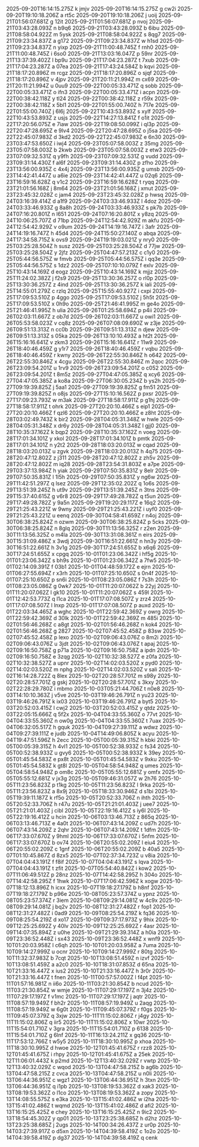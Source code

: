2025-09-20T16:14:15.275Z k jmjv
2025-09-20T16:14:15.275Z g cw2i
2025-09-20T19:10:18.206Z a rt5c
2025-09-20T19:10:18.206Z j uoij
2025-09-21T01:56:07.681Z g 12it
2025-09-21T01:56:07.681Z p nvoj
2025-09-21T03:43:28.093Z n b9q6
2025-09-21T03:43:28.093Z b 6ibu
2025-09-21T08:58:04.922Z m 5ysk
2025-09-21T08:58:04.922Z s 8qg7
2025-09-21T09:23:34.837Z a g172
2025-09-21T09:23:34.837Z w h1sd
2025-09-21T09:23:34.837Z n yixp
2025-09-21T11:00:48.745Z f rnh0
2025-09-21T11:00:48.745Z i 6so0
2025-09-21T13:03:16.047Z p 59nr
2025-09-21T13:37:39.402Z l bp9u
2025-09-21T17:04:23.287Z t 7xub
2025-09-21T17:04:23.287Z a 07ea
2025-09-21T17:43:24.584Z b kqvi
2025-09-21T18:17:20.896Z m rcgz
2025-09-21T18:17:20.896Z o sjqf
2025-09-21T18:17:20.896Z v 4jpv
2025-09-21T20:11:21.994Z m cx69
2025-09-21T20:11:21.994Z u 0uu9
2025-09-22T00:05:33.471Z q sobb
2025-09-22T00:05:33.471Z o ifn3
2025-09-22T00:05:33.471Z i acpn
2025-09-22T00:38:42.118Z y tl24
2025-09-22T00:38:42.118Z z r59x
2025-09-22T00:38:42.118Z x 5bl1
2025-09-22T01:55:00.740Z h 717e
2025-09-22T01:55:00.740Z j 6l6j
2025-09-22T10:43:53.893Z s xylf
2025-09-22T10:43:53.893Z z usjs
2025-09-22T14:27:13.841Z f o1it
2025-09-22T17:20:56.075Z e 7iaw
2025-09-22T19:08:50.099Z i ql3p
2025-09-22T20:47:28.695Z e 9lv4
2025-09-22T20:47:28.695Z o j5sa
2025-09-22T22:45:07.983Z d 3kd2
2025-09-22T22:45:07.983Z e 6n30
2025-09-23T03:47:53.650Z i iwj4
2025-09-23T05:07:58.003Z z 35mg
2025-09-23T05:07:58.003Z b 2kwb
2025-09-23T05:07:58.003Z z etw3
2025-09-23T07:09:32.531Z q y9fh
2025-09-23T07:09:32.531Z g vudd
2025-09-23T09:31:14.430Z f al6f
2025-09-23T09:31:14.430Z p zfho
2025-09-23T13:56:00.935Z c 4x4j
2025-09-23T13:56:00.935Z g umsb
2025-09-23T14:42:41.447Z u a6ie
2025-09-23T14:42:41.447Z u 02q6
2025-09-23T16:59:16.628Z q v1c2
2025-09-23T16:59:16.628Z t ryqq
2025-09-23T21:01:56.168Z j 8m64
2025-09-23T21:01:56.168Z j xmut
2025-09-23T23:45:32.028Z c jam4
2025-09-23T23:45:32.028Z p hwsq
2025-09-24T03:16:39.414Z d a1f9
2025-09-24T03:33:46.933Z l 4doz
2025-09-24T03:33:46.933Z g 8a8h
2025-09-24T03:33:46.933Z s pk7b
2025-09-24T07:16:20.801Z n l651
2025-09-24T07:16:20.801Z x y8zq
2025-09-24T10:06:25.707Z d 71bp
2025-09-24T12:54:42.929Z m akfu
2025-09-24T12:54:42.929Z v o9um
2025-09-24T14:19:16.747Z i 3afr
2025-09-24T14:19:16.747Z h 45d4
2025-09-24T15:50:27.140Z o abqa
2025-09-24T17:34:58.715Z k ovs9
2025-09-24T19:19:03.021Z y nry0
2025-09-25T03:25:28.504Z h susz
2025-09-25T03:25:28.504Z d 77jw
2025-09-25T03:25:28.504Z y 2jfz
2025-09-25T04:47:57.213Z c c1y0
2025-09-25T05:44:56.575Z w fmvb
2025-09-25T05:44:56.575Z i qq3e
2025-09-25T05:44:56.575Z s 1dz2
2025-09-25T07:10:10.079Z f exlv
2025-09-25T10:43:14.169Z d eogz
2025-09-25T10:43:14.169Z k mjjz
2025-09-25T11:24:02.382Z j f2s9
2025-09-25T13:30:36.257Z o rl0p
2025-09-25T13:30:36.257Z z 4ind
2025-09-25T13:30:36.257Z k iali
2025-09-25T14:55:01.279Z c rzlq
2025-09-25T15:55:40.927Z i cxpi
2025-09-25T17:09:53.510Z p 4ggo
2025-09-25T17:09:53.510Z j 5h5t
2025-09-25T17:09:53.510Z x 0h9o
2025-09-25T21:46:41.995Z m ge4o
2025-09-25T21:46:41.995Z h ulia
2025-09-26T01:25:58.694Z p p4ii
2025-09-26T02:03:11.667Z z ob7d
2025-09-26T02:03:11.667Z u owi1
2025-09-26T05:53:58.023Z v cq8z
2025-09-26T07:08:09.690Z w z3je
2025-09-26T09:51:13.313Z n cc0b
2025-09-26T09:51:13.313Z n djew
2025-09-26T09:51:13.313Z s 05ka
2025-09-26T13:10:10.493Z a ht2t
2025-09-26T15:16:16.641Z v zkm3
2025-09-26T15:16:16.641Z r 11w9
2025-09-26T18:40:46.459Z g y1r7
2025-09-26T18:40:46.459Z r vqbu
2025-09-26T18:40:46.459Z r kwny
2025-09-26T22:55:30.846Z h o642
2025-09-26T22:55:30.846Z x 4cgu
2025-09-26T22:55:30.846Z m 2qoc
2025-09-26T23:09:54.201Z u 1rv9
2025-09-26T23:09:54.201Z o c052
2025-09-26T23:09:54.201Z t 8m5z
2025-09-27T04:47:05.385Z q xcy6
2025-09-27T04:47:05.385Z a ko8a
2025-09-27T06:30:05.234Z b ys2h
2025-09-27T09:19:39.825Z j 5aa1
2025-09-27T09:19:39.825Z g fm51
2025-09-27T09:19:39.825Z n o8js
2025-09-27T15:10:16.562Z p pxsr
2025-09-27T17:09:23.793Z w m3ak
2025-09-27T18:58:17.911Z p g1hj
2025-09-27T18:58:17.911Z t ohrk
2025-09-27T20:20:10.466Z s eip1
2025-09-27T20:20:10.466Z f qzl6
2025-09-27T20:20:10.466Z e z8ht
2025-09-28T03:02:49.743Z k bir2
2025-09-28T04:05:31.348Z w hwle
2025-09-28T04:05:31.348Z x dr6y
2025-09-28T04:05:31.348Z l gjj0
2025-09-28T10:35:37.162Z k bqp2
2025-09-28T10:35:37.162Z n voeg
2025-09-28T17:01:34.101Z y xkol
2025-09-28T17:01:34.101Z b pmtk
2025-09-28T17:01:34.101Z n y2t2
2025-09-28T18:03:20.013Z w cqad
2025-09-28T18:03:20.013Z u zgvk
2025-09-28T18:03:20.013Z h 4q75
2025-09-28T20:47:12.802Z z j311
2025-09-28T20:47:12.802Z z zh5v
2025-09-28T20:47:12.802Z m iq28
2025-09-28T23:54:31.803Z e a7pe
2025-09-29T03:37:13.984Z h yiak
2025-09-29T07:50:35.831Z y 8elr
2025-09-29T07:50:35.831Z l 1l5h
2025-09-29T07:50:35.831Z y ng6w
2025-09-29T11:42:51.297Z q lsez
2025-09-29T12:35:02.202Z q 1o6s
2025-09-29T13:51:39.245Z h ut9v
2025-09-29T13:51:39.245Z n 3tns
2025-09-29T15:37:40.615Z g v6r8
2025-09-29T17:49:28.782Z q t5un
2025-09-29T17:49:28.782Z y 9a5n
2025-09-29T19:20:29.117Z e 16q2
2025-09-29T21:25:43.221Z w 9wny
2025-09-29T21:25:43.221Z i uyf0
2025-09-29T21:25:43.221Z u eenq
2025-09-30T04:58:41.659Z r n4oj
2025-09-30T06:38:25.824Z n ozwm
2025-09-30T06:38:25.824Z p 5cks
2025-09-30T06:38:25.824Z n 8glq
2025-09-30T11:13:56.325Z r z2en
2025-09-30T11:13:56.325Z o m4la
2025-09-30T13:31:08.361Z n eirs
2025-09-30T15:31:09.486Z x 3wdj
2025-09-30T16:51:22.661Z n hn3y
2025-09-30T16:51:22.661Z h 3v1g
2025-09-30T17:24:51.655Z b x6q6
2025-09-30T17:24:51.655Z x cpgq
2025-10-01T01:23:06.342Z i hf5g
2025-10-01T01:23:06.342Z s bh9s
2025-10-01T01:23:06.342Z a 7fw5
2025-10-01T02:14:09.391Z f 03b1
2025-10-01T04:48:59.172Z e ejrn
2025-10-01T06:27:55.694Z r x3rh
2025-10-01T07:25:10.650Z s 0n4f
2025-10-01T07:25:10.650Z p sn6i
2025-10-01T08:23:05.086Z f 7s3h
2025-10-01T08:23:05.086Z g 0wk7
2025-10-01T11:20:07.062Z b 22yj
2025-10-01T11:20:07.062Z l gk10
2025-10-01T11:20:07.062Z s 459l
2025-10-01T12:42:53.773Z q l1ca
2025-10-01T17:07:08.507Z y zrz4
2025-10-01T17:07:08.507Z l lnxp
2025-10-01T17:07:08.507Z p auxd
2025-10-01T22:03:34.465Z a wghc
2025-10-01T22:59:42.369Z y owrg
2025-10-01T22:59:42.369Z d 30lk
2025-10-01T22:59:42.369Z m 485i
2025-10-02T01:56:46.268Z c a8gt
2025-10-02T01:56:46.268Z n kok4
2025-10-02T01:56:46.268Z g 2827
2025-10-02T07:45:52.458Z p 83sw
2025-10-02T07:45:52.458Z p lexo
2025-10-02T09:06:43.076Z o 8m2i
2025-10-02T09:06:43.076Z u 3jdt
2025-10-02T09:06:43.076Z t apaj
2025-10-02T09:16:50.758Z g p71a
2025-10-02T09:16:50.758Z a ipdn
2025-10-02T09:16:50.758Z e 3zqg
2025-10-02T10:32:38.527Z e z0fa
2025-10-02T10:32:38.527Z a upnr
2025-10-02T14:02:03.520Z x pyd0
2025-10-02T14:02:03.520Z m nphg
2025-10-02T14:02:03.520Z v sali
2025-10-02T16:14:28.722Z q 8lex
2025-10-02T20:28:57.701Z m s98y
2025-10-02T20:28:57.701Z g gskj
2025-10-02T20:28:57.701Z s 3kxy
2025-10-02T22:28:29.780Z i mbmo
2025-10-03T05:21:44.706Z t n0e8
2025-10-03T14:10:10.363Z j v5ve
2025-10-03T19:46:26.791Z n yu23
2025-10-03T19:46:26.791Z k ix03
2025-10-03T19:46:26.791Z a byt5
2025-10-03T20:52:03.415Z l cwj2
2025-10-03T20:52:03.415Z y qtdz
2025-10-03T22:05:15.666Z q 5f2x
2025-10-04T04:33:55.360Z o 77vt
2025-10-04T04:33:55.360Z n ow0g
2025-10-04T04:33:55.360Z t 7uax
2025-10-04T06:32:05.517Z h gquk
2025-10-04T09:27:39.111Z a wdwz
2025-10-04T09:27:39.111Z e judb
2025-10-04T14:49:06.805Z k acyu
2025-10-04T19:47:51.596Z h 2ecc
2025-10-05T00:05:39.315Z h kbki
2025-10-05T00:05:39.315Z h 4vl1
2025-10-05T00:52:38.933Z c fs34
2025-10-05T00:52:38.933Z u gvy6
2025-10-05T00:52:38.933Z k 39ey
2025-10-05T01:45:54.583Z e px8t
2025-10-05T01:45:54.583Z v 9xku
2025-10-05T01:45:54.583Z k gt8l
2025-10-05T04:58:54.948Z q umes
2025-10-05T04:58:54.948Z p om8c
2025-10-05T05:55:12.681Z y omfx
2025-10-05T05:55:12.681Z v jx3g
2025-10-05T09:46:31.057Z w 2h76
2025-10-05T11:23:56.823Z p t1kg
2025-10-05T11:23:56.823Z l 9rka
2025-10-05T11:23:56.823Z a 8x9j
2025-10-05T18:33:30.946Z d s1bi
2025-10-05T19:39:11.187Z k rf5o
2025-10-05T20:52:33.706Z n ihth
2025-10-05T20:52:33.706Z h r47u
2025-10-05T21:21:01.403Z j uee7
2025-10-05T21:21:01.403Z j cibl
2025-10-05T22:19:16.412Z s iy6l
2025-10-05T22:19:16.412Z u hcin
2025-10-06T03:13:46.713Z z 865q
2025-10-06T03:13:46.713Z e 4a0t
2025-10-06T07:43:14.209Z c ud7h
2025-10-06T07:43:14.209Z z 2qhr
2025-10-06T07:43:14.209Z t 1dfm
2025-10-06T17:33:07.670Z y 9hml
2025-10-06T17:33:07.670Z i 5nfm
2025-10-06T17:33:07.670Z b ov74
2025-10-06T20:55:02.209Z l eiu4
2025-10-06T20:55:02.209Z c 1gnf
2025-10-06T20:55:02.209Z b 40a5
2025-10-07T01:10:45.867Z d 8zx5
2025-10-07T02:37:34.723Z u v8ia
2025-10-07T04:04:43.191Z f f8if
2025-10-07T04:04:43.191Z s lqva
2025-10-07T04:04:43.191Z t zfit
2025-10-07T05:54:40.842Z i kow2
2025-10-07T11:06:49.512Z p 28nz
2025-10-07T14:42:58.295Z h 304o
2025-10-07T14:42:58.295Z f 1hwk
2025-10-07T17:06:42.596Z k xogw
2025-10-07T18:12:13.896Z h icxx
2025-10-07T19:18:27.179Z b h8nf
2025-10-07T19:18:27.179Z b p96e
2025-10-08T05:23:57.374Z u ypnz
2025-10-08T05:23:57.374Z r 3iem
2025-10-08T09:29:14.081Z w 4c9x
2025-10-08T09:29:14.081Z j bq2v
2025-10-08T12:31:27.482Z r fop1
2025-10-08T12:31:27.482Z i 0ad9
2025-10-09T08:25:54.219Z k fq36
2025-10-09T08:25:54.219Z d xo17
2025-10-09T09:37:17.973Z y 9hix
2025-10-09T12:25:25.692Z y 40lv
2025-10-09T12:25:25.692Z r 4asr
2025-10-09T14:07:35.894Z z u0he
2025-10-09T21:29:39.314Z a h0ia
2025-10-09T23:36:52.448Z i sx43
2025-10-09T23:36:52.448Z x wnf9
2025-10-10T01:20:03.958Z l c6qh
2025-10-10T01:20:03.958Z a 7uma
2025-10-10T09:14:27.999Z u ocnr
2025-10-10T09:14:27.999Z r 80tg
2025-10-10T11:32:37.983Z b 7cqt
2025-10-10T13:08:51.459Z n izvf
2025-10-10T13:08:51.459Z a a2c0
2025-10-10T18:31:07.853Z d 65na
2025-10-10T21:33:16.447Z x ius2
2025-10-10T21:33:16.447Z h 3r0r
2025-10-10T21:33:16.447Z t fnen
2025-10-11T00:57:57.002Z l f4pt
2025-10-11T01:57:16.981Z n ii6o
2025-10-11T03:21:30.854Z b ncud
2025-10-11T03:21:30.854Z w wmje
2025-10-11T07:29:17.197Z n 3j4z
2025-10-11T07:29:17.197Z f v1mc
2025-10-11T07:29:17.197Z j aqtr
2025-10-11T08:57:19.949Z f bh2r
2025-10-11T08:57:19.949Z u 2aqg
2025-10-11T08:57:19.949Z w 6g0t
2025-10-11T09:45:07.379Z r f0gs
2025-10-11T09:45:07.379Z q 3xjw
2025-10-11T11:15:02.806Z r j4gy
2025-10-11T11:15:02.806Z q iir5
2025-10-11T11:15:02.806Z x 10wr
2025-10-11T15:54:01.710Z v 3gra
2025-10-11T15:54:01.710Z p 6138
2025-10-11T15:54:01.710Z g 6lnf
2025-10-11T16:13:24.211Z x gq36
2025-10-11T17:53:12.766Z t w5y5
2025-10-11T18:30:10.995Z p xhoa
2025-10-11T18:30:10.995Z d hwoe
2025-10-12T01:45:41.675Z r rzz8
2025-10-12T01:45:41.675Z i rhpy
2025-10-12T01:45:41.675Z a 25ek
2025-10-12T11:06:01.443Z k p2md
2025-10-12T13:40:32.029Z r vwtp
2025-10-12T13:40:32.029Z c wqod
2025-10-13T04:47:58.215Z b ag6b
2025-10-13T04:47:58.215Z z cvca
2025-10-13T04:47:58.215Z u n0li
2025-10-13T06:44:36.951Z c wgz1
2025-10-13T06:44:36.951Z h 3txn
2025-10-13T06:44:36.951Z q i1pb
2025-10-13T08:19:53.362Z d xak3
2025-10-13T08:19:53.362Z o l1co
2025-10-13T08:19:53.362Z a zopy
2025-10-13T14:08:55.575Z s e3ka
2025-10-13T15:41:02.486Z w i2ha
2025-10-13T15:41:02.486Z t wqmd
2025-10-13T15:41:02.486Z d afi2
2025-10-13T16:15:25.425Z e chey
2025-10-13T16:15:25.425Z n 9ic2
2025-10-13T18:54:45.302Z y qp01
2025-10-13T23:25:38.685Z h d2hz
2025-10-13T23:25:38.685Z j 2ugs
2025-10-14T00:34:26.437Z z ur0p
2025-10-14T03:27:39.917Z o d5xn
2025-10-14T04:39:58.419Z c 1o2o
2025-10-14T04:39:58.419Z p dg37
2025-10-14T04:39:58.419Z q cenk

